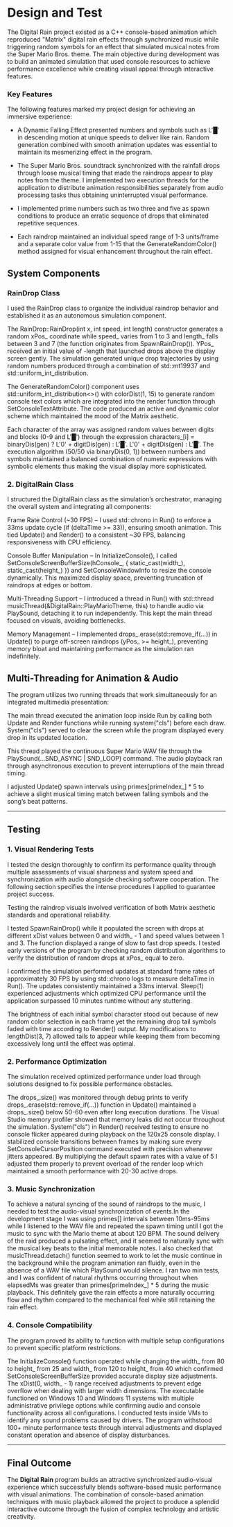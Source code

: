 # Design and Test

The Digital Rain project existed as a C++ console-based animation which reproduced "Matrix" digital rain effects through synchronized music while triggering random symbols for an effect that simulated musical notes from the Super Mario Bros. theme. The main objective during development was to build an animated simulation that used console resources to achieve performance excellence while creating visual appeal through interactive features.

### Key Features
The following features marked my project design for achieving an immersive experience:

- A Dynamic Falling Effect presented numbers and symbols such as L'█' in descending motion at unique speeds to deliver like rain. Random generation combined with smooth animation updates was essential to maintain its mesmerizing effect in the program.

- The Super Mario Bros. soundtrack synchronized with the rainfall drops through loose musical timing that made the raindrops appear to play notes from the theme.
I implemented two execution threads for the application to distribute animation responsibilities separately from audio processing tasks thus obtaining uninterrupted visual performance.

- I implemented prime numbers such as two three and five as spawn conditions to produce an erratic sequence of drops that eliminated repetitive sequences.

- Each raindrop maintained an individual speed range of 1-3 units/frame and a separate color value from 1-15 that the GenerateRandomColor() method assigned for visual enhancement throughout the rain effect.

## System Components

### RainDrop Class
I used the RainDrop class to organize the individual raindrop behavior and established it as an autonomous simulation component.

The RainDrop::RainDrop(int x, int speed, int length) constructor generates a random xPos_ coordinate while speed_ varies from 1 to 3 and length_ falls between 3 and 7 (the function originates from SpawnRainDrop()). YPos_ received an initial value of -length that launched drops above the display screen gently. The simulation generated unique drop trajectories by using random numbers produced through a combination of std::mt19937 and std::uniform_int_distribution.

The GenerateRandomColor() component uses std::uniform_int_distribution<>() with colorDist(1, 15) to generate random console text colors which are integrated into the render function through SetConsoleTextAttribute. The code produced an active and dynamic color scheme which maintained the mood of the Matrix aesthetic.

Each character of the array was assigned random values between digits and blocks (0-9 and L'█') through the expression characters_[i] = binaryDis(gen) ? L'0' + digitDis(gen) : L'█'. L'0' + digitDis(gen) : L'█'. The execution algorithm (50/50 via binaryDis(0, 1)) between numbers and symbols maintained a balanced combination of numeric expressions with symbolic elements thus making the visual display more sophisticated.

### 2. DigitalRain Class
I structured the DigitalRain class as the simulation’s orchestrator, managing the overall system and integrating all components:

Frame Rate Control (~30 FPS) – I used std::chrono in Run() to enforce a 33ms update cycle (if (deltaTime >= 33)), ensuring smooth animation. This tied Update() and Render() to a consistent ~30 FPS, balancing responsiveness with CPU efficiency.

Console Buffer Manipulation – In InitializeConsole(), I called SetConsoleScreenBufferSize(hConsole_, { static_cast<SHORT>(width_), static_cast<SHORT>(height_) }) and SetConsoleWindowInfo to resize the console dynamically. This maximized display space, preventing truncation of raindrops at edges or bottom.

Multi-Threading Support – I introduced a thread in Run() with std::thread musicThread(&DigitalRain::PlayMarioTheme, this) to handle audio via PlaySound, detaching it to run independently. This kept the main thread focused on visuals, avoiding bottlenecks.

Memory Management – I implemented drops_.erase(std::remove_if(...)) in Update() to purge off-screen raindrops (yPos_ >= height_), preventing memory bloat and maintaining performance as the simulation ran indefinitely.

## Multi-Threading for Animation & Audio
The program utilizes two running threads that work simultaneously for an integrated multimedia presentation:

The main thread executed the animation loop inside Run by calling both Update and Render functions while running system("cls") before each draw. System("cls") served to clear the screen while the program displayed every drop in its updated location.

This thread played the continuous Super Mario WAV file through the PlaySound(...SND_ASYNC | SND_LOOP) command. The audio playback ran through asynchronous execution to prevent interruptions of the main thread timing.

I adjusted Update() spawn intervals using primes[primeIndex_] * 5 to achieve a slight musical timing match between falling symbols and the song’s beat patterns.

---

## Testing

### 1. Visual Rendering Tests
I tested the design thoroughly to confirm its performance quality through multiple assessments of visual sharpness and system speed and synchronization with audio alongside checking software cooperation. The following section specifies the intense procedures I applied to guarantee project success.

Testing the raindrop visuals involved verification of both Matrix aesthetic standards and operational reliability.

I tested SpawnRainDrop() while it populated the screen with drops at different xDist values between 0 and width_ - 1 and speed values between 1 and 3. The function displayed a range of slow to fast drop speeds. I tested early versions of the program by checking random distribution algorithms to verify the distribution of random drops at xPos_ equal to zero.

I confirmed the simulation performed updates at standard frame rates of approximately 30 FPS by using std::chrono logs to measure deltaTime in Run(). The updates consistently maintained a 33ms interval. Sleep(1) experienced adjustments which optimized CPU performance until the application surpassed 10 minutes runtime without any stuttering.

The brightness of each initial symbol character stood out because of new random color selection in each frame yet the remaining drop tail symbols faded with time according to Render() output. My modifications to lengthDist(3, 7) allowed tails to appear while keeping them from becoming excessively long until the effect was optimal.

### 2. Performance Optimization
The simulation received optimized performance under load through solutions designed to fix possible performance obstacles.

The drops_.size() was monitored through debug prints to verify drops_.erase(std::remove_if(...)) function in Update() maintained a drops_.size() below 50-60 even after long execution durations. The Visual Studio memory profiler showed that memory leaks did not occur throughout the simulation. System("cls") in Render() received testing to ensure no console flicker appeared during playback on the 120x25 console display. I stabilized console transitions between frames by making sure every SetConsoleCursorPosition command executed with precision whenever jitters appeared. By multiplying the default spawn rates with a value of 5 I adjusted them properly to prevent overload of the render loop which maintained a smooth performance with 20-30 active drops.

### 3. Music Synchronization
To achieve a natural syncing of the sound of raindrops to the music, I needed to test the audio-visual synchronization of events.In the development stage I was using primes[] intervals between 10ms-95ms while I listened to the WAV file and repeated the spawn timing until I got the music to sync with the Mario theme at about 120 BPM. The sound delivery of the raid produced a pulsating effect, and it seemed to naturally sync with the musical key beats to the initial memorable notes. I also checked that musicThread.detach() function seemed to work to let the music continue in the background while the program animation ran fluidly, even in the absence of a WAV file which PlaySound would silence. I ran two min tests, and I was confident of natural rhythms occurring throughout when elapsedMs was greater than primes[primeIndex_] * 5 during the music playback. This definitely gave the rain effects a more naturally occurring flow and rhythm compared to the mechanical feel while still retaining the rain effect.

### 4. Console Compatibility
The program proved its ability to function with multiple setup configurations to prevent specific platform restrictions.

The InitializeConsole() function operated while changing the width_ from 80 to height_ from 25 and width_ from 120 to height_ from 40 which confirmed SetConsoleScreenBufferSize provided accurate display size adjustments. The xDist(0, width_ - 1) range received adjustments to prevent edge overflow when dealing with larger width dimensions.
The executable functioned on Windows 10 and Windows 11 systems with multiple administrative privilege options while confirming audio and console functionality across all configurations. I conducted tests inside VMs to identify any sound problems caused by drivers.
The program withstood 100+ minute performance tests through interval adjustments and displayed constant operation and absence of display disturbances.

---

## Final Outcome

The **Digital Rain** program builds an attractive synchronized audio-visual experience which successfully blends software-based music performance with visual animations. The combination of console-based animation techniques with music playback allowed the project to produce a splendid interactive outcome through the fusion of complex technology and artistic creativity.
